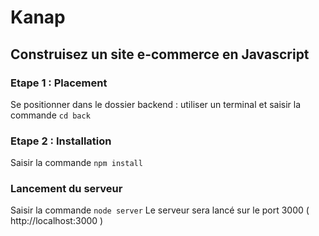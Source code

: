# Kanap
## Construisez un site e-commerce en Javascript
### Etape 1 : Placement
Se positionner dans le dossier backend : utiliser un terminal et saisir la commande ```cd back```
### Etape 2 : Installation
Saisir la commande ```npm install```
### Lancement du serveur
Saisir la commande ```node server```
Le serveur sera lancé sur le port 3000 ( http://localhost:3000 )